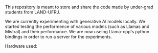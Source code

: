This repository is meant to store and share the code made by under-grad students from LAND-UFRJ. 

We are currently experimenting with generative AI models locally. 
We started testing the performence of various models (such as Llamas and Mistral) and their performance. We are now useing Llama-cpp's python bindings in order to run a server for the experiments.

Hardware used:
